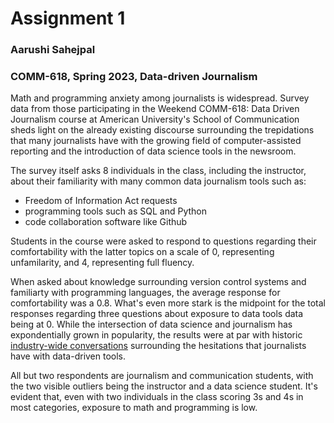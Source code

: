 # Assignment 1
### Aarushi Sahejpal
### COMM-618, Spring 2023, Data-driven Journalism


Math and programming anxiety among journalists is widespread. 
Survey data from those participating in the Weekend COMM-618: Data Driven Journalism course at American University's School of Communication sheds light on
the already existing discourse surrounding the trepidations that many journalists have with the growing field of computer-assisted reporting and the introduction
of data science tools in the newsroom. 

The survey itself asks 8 individuals in the class, including the instructor, about their familiarity with many common data journalism tools such as:
* Freedom of Information Act requests
* programming tools such as SQL and Python
* code collaboration software like Github 

Students in the course were asked to respond to questions regarding their comfortability
with the latter topics on a scale of 0, representing unfamilarity, and 4, representing full fluency. 

When asked about knowledge surrounding version control systems and familiarty with programming languages, the average response for comfortability
was a 0.8. What's even more stark is the midpoint for the total responses regarding three questions about exposure to data tools data being at 0. 
While the intersection of data science and journalism has expondentially grown in popularity, the results were at par with historic [industry-wide conversations](https://archives.cjr.org/behind_the_news/sorry_wrong_number.php)
surrounding the hesitations that journalists have with data-driven tools.

All but two respondents are journalism and communication students, with the two visible outliers being the instructor and a data science student. 
It's evident that, even with two individuals in the class scoring 3s and 4s in most categories, exposure to math and programming is low.




